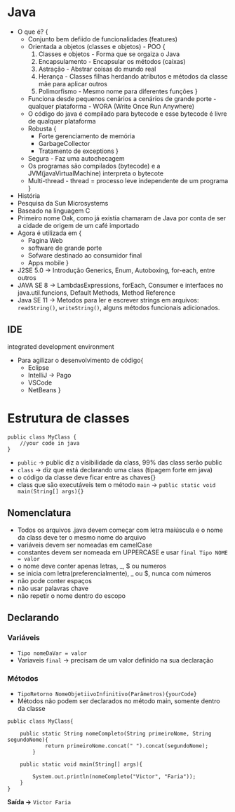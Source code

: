 # Java
* O que é?  {
    * Conjunto bem defiido de funcionalidades (features)
    * Orientada a objetos (classes e objetos) - POO {
        1. Classes e objetos - Forma que se orgaiza o Java
        2. Encapsulamento - Encapsular os métodos (caixas)
        3. Astração - Abstrar coisas do mundo real
        4. Herança - Classes filhas herdando atributos e métodos da classe mãe para aplicar outros
        5. Polimorfismo - Mesmo nome para diferentes funções
    }
    * Funciona desde pequenos cenários a cenários de grande porte - qualquer plataforma - WORA (Write Once Run Anywhere)
    * O código do java é compilado para bytecode e esse bytecode é livre de qualquer plataforma
    * Robusta {
        * Forte gerenciamento de memória
        * GarbageCollector
        * Tratamento de exceptions
    }
    * Segura - Faz uma autochecagem
    * Os programas são compilados (bytecode) e a JVM(javaVirtualMachine) interpreta o bytecote
    * Multi-thread - thread = processo leve independente de um programa
}
* História
* Pesquisa da Sun Microsystems
* Baseado na linguagem C
* Primeiro nome Oak, como já existia chamaram de Java por conta de ser a cidade de origem de um café importado
* Agora é utilizada em {
    * Pagina Web
    * software de grande porte
    * Sofware destinado ao consumidor final
    * Apps mobile
}
* J2SE 5.0 -> Introdução Generics, Enum, Autoboxing, for-each, entre outros
* JAVA SE 8 -> LambdasExpressions, forEach, Consumer e interfaces no java.util.funcions, Default Methods, Method Reference
* Java SE 11 -> Metodos para ler e escrever strings em arquivos: `readString()`, `writeString()`, alguns métodos funcionais adicionados.

## IDE
integrated development environment  
* Para agilizar o desenvolvimento de código{
    * Eclipse
    * IntelliJ -> Pago
    * VSCode
    * NetBeans
}

# Estrutura de classes
~~~
public class MyClass {
    //your code in java
}
~~~
* `public` -> public diz a visibilidade da class, 99% das class serão public
* `class` -> diz que está declarando uma class (tipagem forte em java)
* o código da classe deve ficar entre as chaves{}
* class que são executáveis tem o método `main` -> `public static void main(String[] args){}`
## Nomenclatura
* Todos os arquivos .java devem começar com letra maiúscula e o nome da class deve ter o mesmo nome do arquivo
* variáveis devem ser nomeadas em camelCase
* constantes devem ser nomeada em UPPERCASE e usar `final Tipo NOME = valor`
* o nome deve conter apenas letras, _, $ ou numeros
* se inicia com letra(preferencialmente), _ ou $, nunca com números
* não pode conter espaços
* não usar palavras chave
* não repetir o nome dentro do escopo
## Declarando
### Variáveis
* `Tipo nomeDaVar = valor`
* Variaveis `final` -> precisam de um valor definido na sua declaração
### Métodos
* `TipoRetorno NomeObjetiivoInfinitivo(Parâmetros){yourCode}`
* Métodos não podem ser declarados no método main, somente dentro da classe
~~~
public class MyClass{
    
    public static String nomeCompleto(String primeiroNome, String segundoNome){
            return primeiroNome.concat(" ").concat(segundoNome);
        }
    
    public static void main(String[] args){
        
        System.out.println(nomeCompleto("Victor", "Faria"));
    }
}
~~~
__Saída ->__ `Victor Faria`

